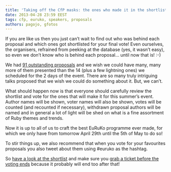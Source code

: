 ```yaml
---
title: 'Taking off the CfP masks: the ones who made it in the shortlist'
date: 2013-04-28 23:59 EEST
tags: cfp, euruko, speakers, proposals
authors: pagojo, gfotos
---
```


If you are like us then you just can’t wait to find out who was behind each proposal and which ones got shortlisted for your final vote! Even ourselves, the organisers, refrained from peeking at the database (yes, it wasn’t easy), so even we don’t know who is behind each proposal... until now that is! :-)

We had [91 outstanding proposals](http://cfp.euruko2013.org/proposals) and we wish we could have many, many more of them presented than the 14 (plus a few lightning ones) we scheduled for the 2 days of the event. There are so many truly intriguing talks proposed that we wish we could do something about it. But, we can’t.

What should happen now is that everyone should carefully review the shortlist and vote for the ones that will make it for this summer’s event. Author names will be shown, voter names will also be shown, votes will be counted (and recounted if necessary), withdrawn proposal authors will be named and in general a lot of light will be shed on what is a fine assortment of Ruby themes and trends.

Now it is up to all of us to craft the best EuRuKo programme ever made, for which we only have from tomorrow April 29th until the 5th of May to do so!

To stir things up, we also recommend that when you vote for your favourites proposals you also tweet about them using #euruko as the hashtag.

So [have a look at the shortlist](http://cfp.euruko2013.org/proposals#nominations) and make sure you [grab a ticket before the voting ends](https://www.eventora.com/en/Events/euruko-2013-athens) because it probably will end too after that!
